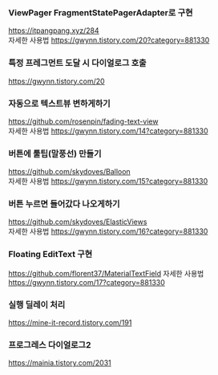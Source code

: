 ### ViewPager FragmentStatePagerAdapter로 구현
https://itpangpang.xyz/284  
자세한 사용법 https://gwynn.tistory.com/20?category=881330  

### 특정 프레그먼트 도달 시 다이얼로그 호출
https://gwynn.tistory.com/20  

### 자동으로 텍스트뷰 변하게하기
https://github.com/rosenpin/fading-text-view  
자세한 사용법 https://gwynn.tistory.com/14?category=881330  

### 버튼에 툴팁(말풍선) 만들기
https://github.com/skydoves/Balloon  
자세한 사용법 https://gwynn.tistory.com/15?category=881330

### 버튼 누르면 들어갔다 나오게하기
https://github.com/skydoves/ElasticViews  
자세한 사용법 https://gwynn.tistory.com/16?category=881330

### Floating EditText 구현
https://github.com/florent37/MaterialTextField
자세한 사용법 https://gwynn.tistory.com/17?category=881330

### 실행 딜레이 처리
https://mine-it-record.tistory.com/191

### 프로그레스 다이얼로그2
https://mainia.tistory.com/2031